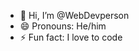 - 👋 Hi, I’m @WebDevperson
- 😄 Pronouns: He/him
- ⚡ Fun fact: I love to code

<!---
WebDevperson/WebDevperson is a ✨ special ✨ repository because its `README.md` (this file) appears on your GitHub profile.
You can click the Preview link to take a look at your changes.
--->
